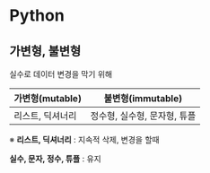 # Python

## 가변형, 불변형

실수로 데이터 변경을 막기 위해

| 가변형(mutable)  | 불변형(immutable)            |
| ---------------- | ---------------------------- |
| 리스트, 딕셔너리 | 정수형, 실수형, 문자형, 튜플 |

※ **리스트, 딕셔너리**      :   지속적 삭제, 변경을 할때

**실수, 문자, 정수, 튜플**  :  유지

